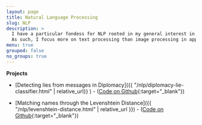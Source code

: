```yaml
---
layout: page
title: Natural Language Processing
slug: NLP
description: >
  I have a particular fondess for NLP rooted in my general interest in languages.
  As such, I focus more on text processing than image processing in applied machine learning.
menu: true
grouped: false
no_groups: true
---
```


**Projects**
- [Detecting lies from messages in Diplomacy]({{ "/nlp/diplomacy-lie-classifier.html" | relative_url}} ) - ([Code on Github](https://github.com/shielamms/diplomacy-nlp){:target="_blank"})

- [Matching names through the Levenshtein Distance]({{ "/nlp/levenshtein-distance.html" | relative_url }}) - ([Code on Github](https://github.com/shielamms/nlp/tree/main/01-levenshtein_distance){:target="_blank"})
